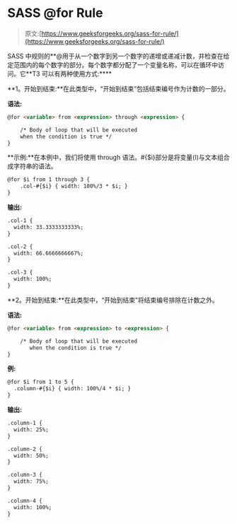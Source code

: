 # SASS @for Rule

> 原文:[https://www.geeksforgeeks.org/sass-for-rule/](https://www.geeksforgeeks.org/sass-for-rule/)

SASS 中规则的**@用于从一个数字到另一个数字的递增或递减计数，并检查在给定范围内的每个数字的部分。每个数字都分配了一个变量名称，可以在循环中访问。它**T3 可以有两种使用方式:****

**1。开始到结束:**在此类型中，“开始到结束”包括结束编号作为计数的一部分。

**语法:**

```html
@for <variable> from <expression> through <expression> {

    /* Body of loop that will be executed 
    when the condition is true */
}
```

**示例:**在本例中，我们将使用 through 语法。#{$i}部分是将变量(I)与文本组合成字符串的语法。

```html
@for $i from 1 through 3 {
    .col-#{$i} { width: 100%/3 * $i; }
}
```

**输出:**

```html
.col-1 {
  width: 33.3333333333%;
}

.col-2 {
  width: 66.6666666667%;
}

.col-3 {
  width: 100%;
}
```

**2。开始到结束:**在此类型中，“开始到结束”将结束编号排除在计数之外。

**语法:**

```html
@for <variable> from <expression> to <expression> {

    /* Body of loop that will be executed 
       when the condition is true */
}
```

**例:**

```html
@for $i from 1 to 5 {
  .column-#{$i} { width: 100%/4 * $i; }
}
```

**输出:**

```html
.column-1 {
  width: 25%;
}

.column-2 {
  width: 50%;
}

.column-3 {
  width: 75%;
}

.column-4 {
  width: 100%;
}
```
